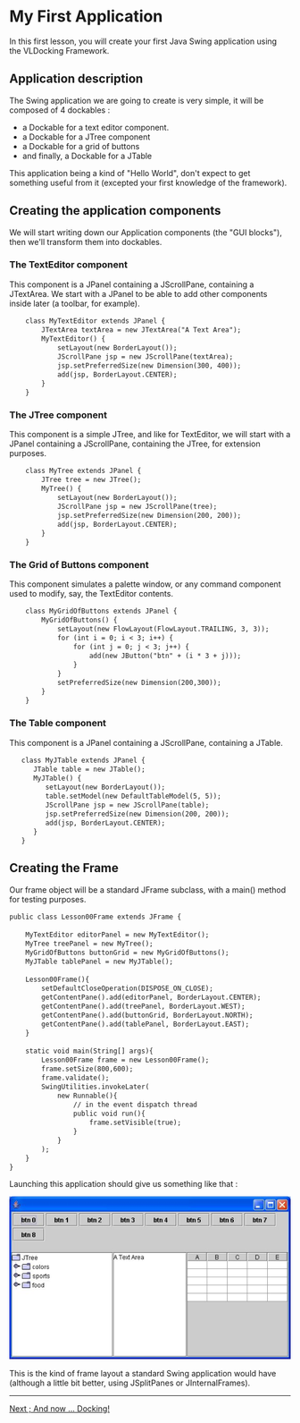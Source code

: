 
# My First Application 

In this first lesson, you will create your first Java Swing application using the VLDocking Framework.

## Application description

The Swing application we are going to create is very simple, it will be composed of 4 dockables :

* a Dockable for a text editor component.
* a Dockable for a JTree component
* a Dockable for a grid of buttons
* and finally, a Dockable for a JTable

This application being a kind of "Hello World", don't expect to get something useful from it (excepted your first knowledge of the framework).

## Creating the application components

We will start writing down our Application components (the "GUI blocks"), then we'll transform them into dockables.

### The TextEditor component

This component is a JPanel containing a JScrollPane, containing a JTextArea.
We start with a JPanel to be able to add other components inside later (a toolbar, for example).

```
    class MyTextEditor extends JPanel {
        JTextArea textArea = new JTextArea("A Text Area");
        MyTextEditor() {
            setLayout(new BorderLayout());
            JScrollPane jsp = new JScrollPane(textArea);
            jsp.setPreferredSize(new Dimension(300, 400));
            add(jsp, BorderLayout.CENTER);
        }
    }
```

### The JTree component
 
This component is a simple JTree, and like for TextEditor, we will start with a JPanel containing a JScrollPane, containing the JTree, for extension purposes.

```
    class MyTree extends JPanel {
        JTree tree = new JTree();
        MyTree() {
            setLayout(new BorderLayout());
            JScrollPane jsp = new JScrollPane(tree);
            jsp.setPreferredSize(new Dimension(200, 200));
            add(jsp, BorderLayout.CENTER);
        }
    }
```

### The Grid of Buttons component

This component simulates a palette window, or any command component used to modify, say, the TextEditor contents.

```
    class MyGridOfButtons extends JPanel {
        MyGridOfButtons() {
            setLayout(new FlowLayout(FlowLayout.TRAILING, 3, 3));
            for (int i = 0; i < 3; i++) {
                for (int j = 0; j < 3; j++) {
                    add(new JButton("btn" + (i * 3 + j)));
                }
            }
            setPreferredSize(new Dimension(200,300));
        }
    }

```

### The Table component

This component is a JPanel containing a JScrollPane, containing a JTable.

```
   class MyJTable extends JPanel {
      JTable table = new JTable();
      MyJTable() {
         setLayout(new BorderLayout());
         table.setModel(new DefaultTableModel(5, 5));
         JScrollPane jsp = new JScrollPane(table);
         jsp.setPreferredSize(new Dimension(200, 200));
         add(jsp, BorderLayout.CENTER);
      }
   }
```

## Creating the Frame


Our frame object will be a standard JFrame subclass, with a main() method for testing purposes.

```
public class Lesson00Frame extends JFrame {

    MyTextEditor editorPanel = new MyTextEditor();
    MyTree treePanel = new MyTree();
    MyGridOfButtons buttonGrid = new MyGridOfButtons();
    MyJTable tablePanel = new MyJTable();

    Lesson00Frame(){
        setDefaultCloseOperation(DISPOSE_ON_CLOSE);
        getContentPane().add(editorPanel, BorderLayout.CENTER);
        getContentPane().add(treePanel, BorderLayout.WEST);
        getContentPane().add(buttonGrid, BorderLayout.NORTH);
        getContentPane().add(tablePanel, BorderLayout.EAST);
    }

    static void main(String[] args){
        Lesson00Frame frame = new Lesson00Frame();
        frame.setSize(800,600);
        frame.validate();
        SwingUtilities.invokeLater(
            new Runnable(){
                // in the event dispatch thread
                public void run(){
                    frame.setVisible(true);
                }
            }
        );
    }
}
```

Launching this application should give us something like that :
 
![My First Frame, without docking](frame1.jpg "My First Frame, without docking")

This is the kind of frame layout a standard Swing application would have (although a little bit better, using JSplitPanes or JInternalFrames).

----

[Next ; And now ... Docking!](lesson-01.html)
